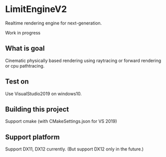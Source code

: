 # LimitEngineV2
Realtime rendering engine for next-generation.

Work in progress

## What is goal
Cinematic physically based rendering using raytracing or forward rendering or cpu pathtracing.

## Test on
Use VisualStudio2019 on windows10.

## Building this project
Support cmake (with CMakeSettings.json for VS 2019)

## Support platform
Support DX11, DX12 currently. (But support DX12 only in the future.)
